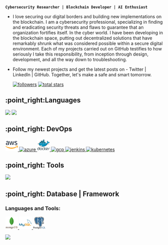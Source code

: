 **` Cybersecurity Researcher | Blockchain Developer | AI Enthusiast `**

- I love securing our digital borders and building new implementations on the blockchain. I am a cybersecurity professional, specializing in finding and eradicating security threats and flaws to guarantee that an organization fortifies itself. In the cyber world. I have been developing in the blockchain space, putting out decentralized solutions that have remarkably shrunk what was considered possible within a secure digital environment. Each of my projects carried out on GitHub testifies to how seriously I take this responsibility, from inception through design, development, and all the way down to troubleshooting.

- Follow my newest projects and get the latest posts on - Twitter | LinkedIn | GitHub. Together, let's make a safe and smart tomorrow.
   <p align="left">
      <a href="https://github.com/hysunnymishra?tab=followers">
         <img alt="followers" title="Follow me on Github" src="https://custom-icon-badges.demolab.com/github/followers/hysunnymishra?color=236ad3&labelColor=1155ba&style=for-the-badge&logo=person-add&label=Follow&logoColor=white"/></a>
      <a href="https://github.com/hysunnymishra?tab=repositories&sort=stargazers">
         <img alt="total stars" title="Total stars on GitHub" src="https://custom-icon-badges.demolab.com/github/stars/hysunnymishra?color=55960c&style=for-the-badge&labelColor=488207&logo=star"/></a>
   <br/>
 <h2 align="left"> :point_right:Languages </h2>
<div align="left">
    <img src="https://skillicons.dev/icons?i=py,java,js,typescript,c,cpp" />
    <img src="https://skillicons.dev/icons?i=mysql,go,bash,solidity,rust" />
   <br>
    <h2 align="left"> :point_right: DevOps </h2>
<p align="left"> <a href="https://aws.amazon.com" target="_blank" rel="noreferrer"> <img src="https://raw.githubusercontent.com/devicons/devicon/master/icons/amazonwebservices/amazonwebservices-original-wordmark.svg" alt="aws" width="40" height="40"/> </a> <a href="https://azure.microsoft.com/en-in/" target="_blank" rel="noreferrer"> <img src="https://www.vectorlogo.zone/logos/microsoft_azure/microsoft_azure-icon.svg" alt="azure" width="40" height="40"/> </a> <a href="https://www.docker.com/" target="_blank" rel="noreferrer"> <img src="https://raw.githubusercontent.com/devicons/devicon/master/icons/docker/docker-original-wordmark.svg" alt="docker" width="40" height="40"/> </a> <a href="https://cloud.google.com" target="_blank" rel="noreferrer"> <img src="https://www.vectorlogo.zone/logos/google_cloud/google_cloud-icon.svg" alt="gcp" width="40" height="40"/> </a> <a href="https://www.jenkins.io" target="_blank" rel="noreferrer"> <img src="https://www.vectorlogo.zone/logos/jenkins/jenkins-icon.svg" alt="jenkins" width="40" height="40"/> </a> <a href="https://kubernetes.io" target="_blank" rel="noreferrer"> <img src="https://www.vectorlogo.zone/logos/kubernetes/kubernetes-icon.svg" alt="kubernetes" width="40" height="40"/> </a> </p>
<h2 align="left"> :point_right: Tools </h2>
<img src="https://skillicons.dev/icons?i=github,kali,linux,windows,redhat" />
<h2 align="left"> :point_right: Database | Framework </h2>
<h3 align="left">Languages and Tools:</h3>
<p align="left"> <a href="https://www.mongodb.com/" target="_blank" rel="noreferrer"> <img src="https://raw.githubusercontent.com/devicons/devicon/master/icons/mongodb/mongodb-original-wordmark.svg" alt="mongodb" width="40" height="40"/> </a> <a href="https://www.mysql.com/" target="_blank" rel="noreferrer"> <img src="https://raw.githubusercontent.com/devicons/devicon/master/icons/mysql/mysql-original-wordmark.svg" alt="mysql" width="40" height="40"/> </a> <a href="https://www.postgresql.org" target="_blank" rel="noreferrer"> <img src="https://raw.githubusercontent.com/devicons/devicon/master/icons/postgresql/postgresql-original-wordmark.svg" alt="postgresql" width="40" height="40"/> </a> </p>  <img src="https://skillicons.dev/icons?i=django,nextjs,nodejs,angular,spring,tensorflow," />
 
